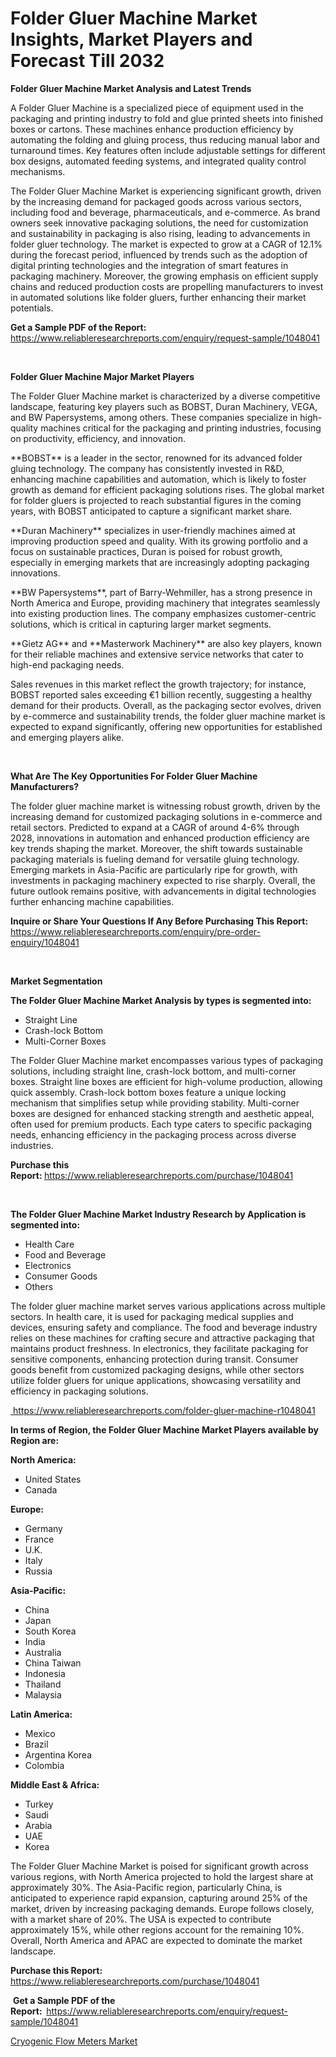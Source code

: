 <p><h1>Folder Gluer Machine Market Insights, Market Players and Forecast Till 2032</h1></p><p><strong>Folder Gluer Machine Market Analysis and Latest Trends</strong></p>
<p><p>A Folder Gluer Machine is a specialized piece of equipment used in the packaging and printing industry to fold and glue printed sheets into finished boxes or cartons. These machines enhance production efficiency by automating the folding and gluing process, thus reducing manual labor and turnaround times. Key features often include adjustable settings for different box designs, automated feeding systems, and integrated quality control mechanisms.</p><p>The Folder Gluer Machine Market is experiencing significant growth, driven by the increasing demand for packaged goods across various sectors, including food and beverage, pharmaceuticals, and e-commerce. As brand owners seek innovative packaging solutions, the need for customization and sustainability in packaging is also rising, leading to advancements in folder gluer technology. The market is expected to grow at a CAGR of 12.1% during the forecast period, influenced by trends such as the adoption of digital printing technologies and the integration of smart features in packaging machinery. Moreover, the growing emphasis on efficient supply chains and reduced production costs are propelling manufacturers to invest in automated solutions like folder gluers, further enhancing their market potentials.</p></p>
<p><strong>Get a Sample PDF of the Report:&nbsp;</strong> <a href="https://www.reliableresearchreports.com/enquiry/request-sample/1048041?utm_campaign=10&utm_medium=2&utm_source=Github&utm_content=ia&utm_term=09042025&utm_id=folder-gluer-machine">https://www.reliableresearchreports.com/enquiry/request-sample/1048041</a></p>
<p>&nbsp;</p>
<p><strong>Folder Gluer Machine Major Market Players</strong></p>
<p><p>The Folder Gluer Machine market is characterized by a diverse competitive landscape, featuring key players such as BOBST, Duran Machinery, VEGA, and BW Papersystems, among others. These companies specialize in high-quality machines critical for the packaging and printing industries, focusing on productivity, efficiency, and innovation.</p><p>**BOBST** is a leader in the sector, renowned for its advanced folder gluing technology. The company has consistently invested in R&D, enhancing machine capabilities and automation, which is likely to foster growth as demand for efficient packaging solutions rises. The global market for folder gluers is projected to reach substantial figures in the coming years, with BOBST anticipated to capture a significant market share.</p><p>**Duran Machinery** specializes in user-friendly machines aimed at improving production speed and quality. With its growing portfolio and a focus on sustainable practices, Duran is poised for robust growth, especially in emerging markets that are increasingly adopting packaging innovations.</p><p>**BW Papersystems**, part of Barry-Wehmiller, has a strong presence in North America and Europe, providing machinery that integrates seamlessly into existing production lines. The company emphasizes customer-centric solutions, which is critical in capturing larger market segments.</p><p>**Gietz AG** and **Masterwork Machinery** are also key players, known for their reliable machines and extensive service networks that cater to high-end packaging needs.</p><p>Sales revenues in this market reflect the growth trajectory; for instance, BOBST reported sales exceeding €1 billion recently, suggesting a healthy demand for their products. Overall, as the packaging sector evolves, driven by e-commerce and sustainability trends, the folder gluer machine market is expected to expand significantly, offering new opportunities for established and emerging players alike.</p></p>
<p>&nbsp;</p>
<p><strong>What Are The Key Opportunities For Folder Gluer Machine Manufacturers?</strong></p>
<p><p>The folder gluer machine market is witnessing robust growth, driven by the increasing demand for customized packaging solutions in e-commerce and retail sectors. Predicted to expand at a CAGR of around 4-6% through 2028, innovations in automation and enhanced production efficiency are key trends shaping the market. Moreover, the shift towards sustainable packaging materials is fueling demand for versatile gluing technology. Emerging markets in Asia-Pacific are particularly ripe for growth, with investments in packaging machinery expected to rise sharply. Overall, the future outlook remains positive, with advancements in digital technologies further enhancing machine capabilities.</p></p>
<p><strong>Inquire or Share Your Questions If Any Before Purchasing This Report:</strong> <a href="https://www.reliableresearchreports.com/enquiry/pre-order-enquiry/1048041?utm_campaign=10&utm_medium=2&utm_source=Github&utm_content=ia&utm_term=09042025&utm_id=folder-gluer-machine">https://www.reliableresearchreports.com/enquiry/pre-order-enquiry/1048041</a></p>
<p>&nbsp;</p>
<p><strong>Market Segmentation</strong></p>
<p><strong>The Folder Gluer Machine Market Analysis by types is segmented into:</strong></p>
<p><ul><li>Straight Line</li><li>Crash-lock Bottom</li><li>Multi-Corner Boxes</li></ul></p>
<p><p>The Folder Gluer Machine market encompasses various types of packaging solutions, including straight line, crash-lock bottom, and multi-corner boxes. Straight line boxes are efficient for high-volume production, allowing quick assembly. Crash-lock bottom boxes feature a unique locking mechanism that simplifies setup while providing stability. Multi-corner boxes are designed for enhanced stacking strength and aesthetic appeal, often used for premium products. Each type caters to specific packaging needs, enhancing efficiency in the packaging process across diverse industries.</p></p>
<p><strong>Purchase this Report:&nbsp;</strong><a href="https://www.reliableresearchreports.com/purchase/1048041?utm_campaign=10&utm_medium=2&utm_source=Github&utm_content=ia&utm_term=09042025&utm_id=folder-gluer-machine">https://www.reliableresearchreports.com/purchase/1048041</a></p>
<p>&nbsp;</p>
<p><strong>The Folder Gluer Machine Market Industry Research by Application is segmented into:</strong></p>
<p><ul><li>Health Care</li><li>Food and Beverage</li><li>Electronics</li><li>Consumer Goods</li><li>Others</li></ul></p>
<p><p>The folder gluer machine market serves various applications across multiple sectors. In health care, it is used for packaging medical supplies and devices, ensuring safety and compliance. The food and beverage industry relies on these machines for crafting secure and attractive packaging that maintains product freshness. In electronics, they facilitate packaging for sensitive components, enhancing protection during transit. Consumer goods benefit from customized packaging designs, while other sectors utilize folder gluers for unique applications, showcasing versatility and efficiency in packaging solutions.</p></p>
<p><a href="https://www.reliableresearchreports.com/folder-gluer-machine-r1048041?utm_campaign=10&utm_medium=2&utm_source=Github&utm_content=ia&utm_term=09042025&utm_id=folder-gluer-machine">&nbsp;https://www.reliableresearchreports.com/folder-gluer-machine-r1048041</a></p>
<p><strong>In terms of Region, the Folder Gluer Machine Market Players available by Region are:</strong></p>
<p>
    <p> <strong> North America: </strong>
        <ul>
            <li>United States</li>
            <li>Canada</li>
        </ul>
        </p> 
    <p> <strong> Europe: </strong>
        <ul>
            <li>Germany</li>
            <li>France</li>
            <li>U.K.</li>
            <li>Italy</li>
            <li>Russia</li>
        </ul>
        </p> 
    <p> <strong> Asia-Pacific: </strong>
        <ul>
            <li>China</li>
            <li>Japan</li>
            <li>South Korea</li>
            <li>India</li>
            <li>Australia</li>
            <li>China Taiwan</li>
            <li>Indonesia</li>
            <li>Thailand</li>
            <li>Malaysia</li>
        </ul>
        </p> 
    <p> <strong> Latin America: </strong>
        <ul>
            <li>Mexico</li>
            <li>Brazil</li>
            <li>Argentina Korea</li>
            <li>Colombia</li>
        </ul>
        </p> 
    <p> <strong> Middle East & Africa: </strong>
        <ul>
            <li>Turkey</li>
            <li>Saudi</li>
            <li>Arabia</li>
            <li>UAE</li>
            <li>Korea</li>
        </ul>
    </p>
    </p>
<p><p>The Folder Gluer Machine Market is poised for significant growth across various regions, with North America projected to hold the largest share at approximately 30%. The Asia-Pacific region, particularly China, is anticipated to experience rapid expansion, capturing around 25% of the market, driven by increasing packaging demands. Europe follows closely, with a market share of 20%. The USA is expected to contribute approximately 15%, while other regions account for the remaining 10%. Overall, North America and APAC are expected to dominate the market landscape.</p></p>
<p><strong>Purchase this Report: </strong><a href="https://www.reliableresearchreports.com/purchase/1048041?utm_campaign=10&utm_medium=2&utm_source=Github&utm_content=ia&utm_term=09042025&utm_id=folder-gluer-machine">https://www.reliableresearchreports.com/purchase/1048041</a></p>
<p>&nbsp;<strong>Get a Sample PDF of the Report:&nbsp;&nbsp;</strong><a href="https://www.reliableresearchreports.com/enquiry/request-sample/1048041?utm_campaign=10&utm_medium=2&utm_source=Github&utm_content=ia&utm_term=09042025&utm_id=folder-gluer-machine">https://www.reliableresearchreports.com/enquiry/request-sample/1048041</a></p>
<p><strong></strong></p>
<p><p><a href="https://github.com/brinnoifon/Market-Research-Report-List-1/blob/main/cryogenic-flow-meters-market.md?utm_campaign=10&utm_medium=2&utm_source=Github&utm_content=ia&utm_term=09042025&utm_id=folder-gluer-machine">Cryogenic Flow Meters Market</a></p></p>